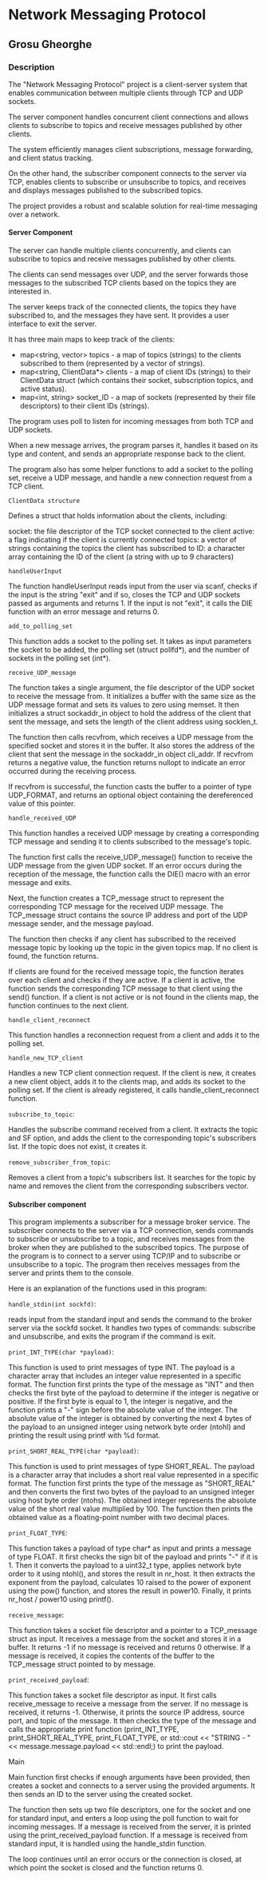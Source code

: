 # Network Messaging Protocol

## Grosu Gheorghe

### Description


The "Network Messaging Protocol" project is a client-server system that enables communication between multiple clients through TCP and UDP sockets. 

The server component handles concurrent client connections and allows clients to subscribe to topics and receive messages published by other clients. 

The system efficiently manages client subscriptions, message forwarding, and client status tracking. 

On the other hand, the subscriber component connects to the server via TCP, enables clients to subscribe or unsubscribe to topics, and receives and displays messages published to the subscribed topics.

The project provides a robust and scalable solution for real-time messaging over a network.

#### Server Component

The server can handle multiple clients concurrently, and clients can subscribe to topics and receive messages published by other clients.

The clients can send messages over UDP, and the server forwards those messages to the subscribed TCP clients based on the topics they are interested in. 

The server keeps track of the connected clients, the topics they have subscribed to, and the messages they have sent. It provides a user interface to exit the server.

It has three main maps to keep track of the clients:

- map<string, vector<string>> topics - a map of topics (strings) to the clients subscribed to them (represented by a vector of strings).
- map<string, ClientData*> clients - a map of client IDs (strings) to their ClientData struct (which contains their socket, subscription topics, and active status).
- map<int, string> socket_ID - a map of sockets (represented by their file descriptors) to their client IDs (strings).

The program uses poll to listen for incoming messages from both TCP and UDP sockets. 

When a new message arrives, the program parses it, handles it based on its type and content, and sends an appropriate response back to the client.

The program also has some helper functions to add a socket to the polling set, receive a UDP message, and handle a new connection request from a TCP client.

`ClientData structure`

Defines a struct that holds information about the clients, including:

socket: the file descriptor of the TCP socket connected to the client
active: a flag indicating if the client is currently connected
topics: a vector of strings containing the topics the client has subscribed to
ID: a character array containing the ID of the client (a string with up to 9 characters)

`handleUserInput`

The function handleUserInput reads input from the user via scanf, checks if the input is the string "exit" and if so, 
closes the TCP and UDP sockets passed as arguments and returns 1. 
If the input is not "exit", it calls the DIE function with an error message and returns 0.

`add_to_polling_set`

This function adds a socket to the polling set. It takes as input parameters the socket to be added, the polling set (struct pollfd*), and the number of sockets in the polling set (int*).

`receive_UDP_message`

The function takes a single argument, the file descriptor of the UDP socket to receive the message from. 
It initializes a buffer with the same size as the UDP message format and sets its values to zero using memset. It then initializes a struct sockaddr_in object to hold the address of the client that sent the message, and sets the length of the client address using socklen_t.

The function then calls recvfrom, which receives a UDP message from the specified socket and stores it in the buffer. It also stores the address of the client that sent the message in the sockaddr_in object cli_addr. If recvfrom returns a negative value, the function returns nullopt to indicate an error occurred during the receiving process.

If recvfrom is successful, the function casts the buffer to a pointer of type UDP_FORMAT, and returns an optional object containing the dereferenced value of this pointer.

`handle_received_UDP`

This function handles a received UDP message by creating a corresponding TCP message and sending it to clients subscribed to the message's topic.

The function first calls the receive_UDP_message() function to receive the UDP message from the given UDP socket. If an error occurs during the reception of the message, the function calls the DIE() macro with an error message and exits.

Next, the function creates a TCP_message struct to represent the corresponding TCP message for the received UDP message. The TCP_message struct contains the source IP address and port of the UDP message sender, and the message payload.

The function then checks if any client has subscribed to the received message topic by looking up the topic in the given topics map. If no client is found, the function returns.

If clients are found for the received message topic, the function iterates over each client and checks if they are active. If a client is active, the function sends the corresponding TCP message to that client using the send() function. If a client is not active or is not found in the clients map, the function continues to the next client.

`handle_client_reconnect`

This function handles a reconnection request from a client and adds it to the polling set. 

`handle_new_TCP_client`

Handles a new TCP client connection request. If the client is new, it creates a new client object, 
adds it to the clients map, and adds its socket to the polling set. 
If the client is already registered, it calls handle_client_reconnect function.

`subscribe_to_topic`:

Handles the subscribe command received from a client. It extracts the topic and SF option, and adds the client to the corresponding topic's subscribers list. If the topic does not exist, it creates it.

`remove_subscriber_from_topic`: 

Removes a client from a topic's subscribers list. It searches for the topic by name and removes the client from the corresponding subscribers vector.

#### Subscriber component

This program implements a subscriber for a message broker service.
The subscriber connects to the server via a TCP connection, 
sends commands to subscribe or unsubscribe to a topic, 
and receives messages from the broker when they are published to the subscribed topics.
The purpose of the program is to connect to a server using TCP/IP and to subscribe or unsubscribe to a topic. 
The program then receives messages from the server and prints them to the console. 

Here is an explanation of the functions used in this program:

`handle_stdin(int sockfd)`:

reads input from the standard input and sends the command to the broker server via the sockfd socket. 
It handles two types of commands: subscribe and unsubscribe, 
and exits the program if the command is exit.

`print_INT_TYPE(char *payload)`: 

This function is used to print messages of type INT. 
The payload is a character array that includes an integer value represented in a specific format. 
The function first prints the type of the message as "INT" and then checks the first byte of the payload to determine if the integer is negative or positive. 
If the first byte is equal to 1, the integer is negative, and the function prints a "-" sign before the absolute value of the integer.
The absolute value of the integer is obtained by converting the next 4 bytes of the payload to an unsigned integer using network byte order (ntohl) and printing the result using printf with %d format.

`print_SHORT_REAL_TYPE(char *payload)`: 

This function is used to print messages of type SHORT_REAL.
The payload is a character array that includes a short real value represented in a specific format. 
The function first prints the type of the message as "SHORT_REAL" and then converts the first two bytes of the payload to an unsigned integer using host byte order (ntohs).
The obtained integer represents the absolute value of the short real value multiplied by 100. 
The function then prints the obtained value as a floating-point number with two decimal places.

`print_FLOAT_TYPE`: 

This function takes a payload of type char* as input and prints a message of type FLOAT. 
It first checks the sign bit of the payload and prints "-" if it is 1. 
Then it converts the payload to a uint32_t type, applies network byte order to it using ntohl(), and stores the result in nr_host. 
It then extracts the exponent from the payload, calculates 10 raised to the power of exponent using the pow() function, and stores the result in power10. 
Finally, it prints nr_host / power10 using printf().

`receive_message`:

This function takes a socket file descriptor and a pointer to a TCP_message struct as input.
It receives a message from the socket and stores it in a buffer.
It returns -1 if no message is received and returns 0 otherwise. 
If a message is received, it copies the contents of the buffer to the TCP_message struct pointed to by message.

`print_received_payload`: 

This function takes a socket file descriptor as input. 
It first calls receive_message to receive a message from the server. 
If no message is received, it returns -1. 
Otherwise, it prints the source IP address, source port, and topic of the message. 
It then checks the type of the message and calls the appropriate print function (print_INT_TYPE, print_SHORT_REAL_TYPE, print_FLOAT_TYPE, or std::cout << "STRING - " << message.message.payload << std::endl;) to print the payload.

Main

Main function first checks if enough arguments have been provided, then creates a socket and connects to a server using the provided arguments. It then sends an ID to the server using the created socket.

The function then sets up two file descriptors, one for the socket and one for standard input, and enters a loop using the poll function to wait for incoming messages. 
If a message is received from the server, it is printed using the print_received_payload function. If a message is received from standard input, it is handled using the handle_stdin function.

The loop continues until an error occurs or the connection is closed, at which point the socket is closed and the function returns 0.